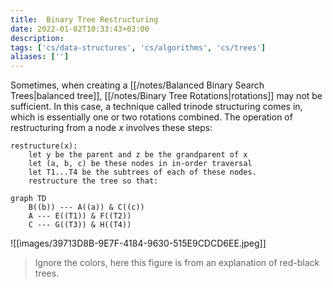 ```yaml
---
title:  Binary Tree Restructuring
date: 2022-01-02T10:33:43+03:00
description: 
tags: ['cs/data-structures', 'cs/algorithms', 'cs/trees']
aliases: ['']
---
```

Sometimes, when creating a [[/notes/Balanced Binary Search Trees|balanced tree]], [[/notes/Binary Tree Rotations|rotations]] may not be sufficient. In this case, a technique called trinode structuring comes in, which is essentially one or two rotations combined. The operation of restructuring from a node $x$ involves these steps:

```
restructure(x):
	let y be the parent and z be the grandparent of x
	let (a, b, c) be these nodes in in-order traversal
	let T1...T4 be the subtrees of each of these nodes.
	restructure the tree so that:
```

```mermaid
graph TD
	B((b)) --- A((a)) & C((c))
	A --- E((T1)) & F((T2))
	C --- G((T3)) & H((T4))
```


![[images/39713D8B-9E7F-4184-9630-515E9CDCD6EE.jpeg]]

> Ignore the colors, here this figure is from an explanation of red-black trees.
